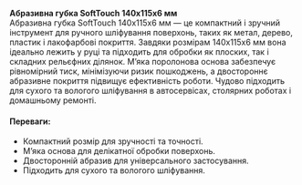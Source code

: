 **Абразивна губка SoftTouch 140x115x6 мм**  
Абразивна губка SoftTouch 140x115x6 мм — це компактний і зручний інструмент для ручного шліфування поверхонь, таких як метал, дерево, пластик і лакофарбові покриття. Завдяки розмірам 140x115x6 мм вона ідеально лежить у руці та підходить для обробки як плоских, так і складних рельєфних ділянок. М’яка поролонова основа забезпечує рівномірний тиск, мінімізуючи ризик пошкоджень, а двостороннє абразивне покриття підвищує ефективність роботи. Чудово підходить для сухого та вологого шліфування в автосервісах, столярних роботах і домашньому ремонті.

#### Переваги:

- Компактний розмір для зручності та точності.
- М’яка основа для делікатної обробки поверхонь.
- Двосторонній абразив для універсального застосування.
- Підходить для сухого та вологого шліфування.
